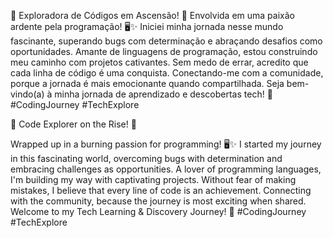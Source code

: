 🌟 Exploradora de Códigos em Ascensão! 🚀
Envolvida em uma paixão ardente pela programação! 🖥️✨ Iniciei minha jornada nesse mundo fascinante, superando bugs com determinação e abraçando desafios como oportunidades. Amante de linguagens de programação, estou construindo meu caminho com projetos cativantes. Sem medo de errar, acredito que cada linha de código é uma conquista. Conectando-me com a comunidade, porque a jornada é mais emocionante quando compartilhada. Seja bem-vindo(a) à minha jornada de aprendizado e descobertas tech! 🌈 #CodingJourney #TechExplore

🌟 Code Explorer on the Rise! 🚀

Wrapped up in a burning passion for programming! 🖥️✨ I started my journey in this fascinating world, overcoming bugs with determination and embracing challenges as opportunities. A lover of programming languages, I'm building my way with captivating projects. Without fear of making mistakes, I believe that every line of code is an achievement. Connecting with the community, because the journey is most exciting when shared. Welcome to my Tech Learning & Discovery Journey! 🌈 #CodingJourney #TechExplore
